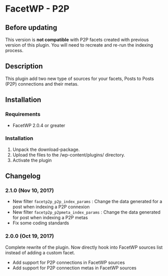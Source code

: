 # FacetWP - P2P

## Before updating

This version is **not compatible** with P2P facets created with previous version of this plugin. You will need to recreate and re-run the indexing process.

## Description

This plugin add two new type of sources for your facets, Posts to Posts (P2P) connections and their metas.

## Installation

### Requirements

* FacetWP 2.0.4 or greater

### Installation

1. Unpack the download-package.
2. Upload the files to the /wp-content/plugins/ directory.
3. Activate the plugin

## Changelog

### 2.1.0 (Nov 10, 2017)

* New filter `facetp2p_p2p_index_params` : Change the data generated for a post when indexing a P2P connexion
* New filter `facetp2p_p2pmeta_index_params` : Change the data generated for post when indexing a P2P metas
* Fix some coding standards

### 2.0.0 (Oct 19, 2017)

Complete rewrite of the plugin. Now directly hook into FacetWP sources list instead of adding a custom facet.

* Add support for P2P connections in FacetWP sources
* Add support for P2P connection metas in FacetWP sources
